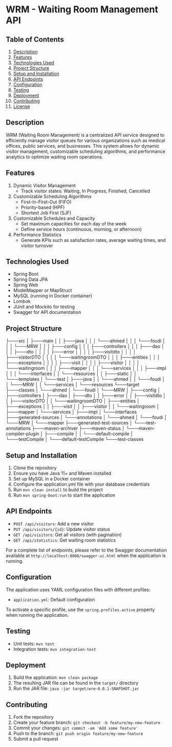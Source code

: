 # WRM - Waiting Room Management API

## Table of Contents
1. [Description](#description)
2. [Features](#features)
3. [Technologies Used](#technologies-used)
4. [Project Structure](#project-structure)
5. [Setup and Installation](#setup-and-installation)
6. [API Endpoints](#api-endpoints)
7. [Configuration](#configuration)
8. [Testing](#testing)
9. [Deployment](#deployment)
10. [Contributing](#contributing)
11. [License](#license)

## Description
WRM (Waiting Room Management) is a centralized API service designed to efficiently manage visitor queues for various organizations such as medical offices, public services, and businesses. This system allows for dynamic visitor management, customizable scheduling algorithms, and performance analytics to optimize waiting room operations.

## Features
1. Dynamic Visitor Management
   - Track visitor states: Waiting, In Progress, Finished, Cancelled
2. Customizable Scheduling Algorithms
   - First-In-First-Out (FIFO)
   - Priority-based (HPF)
   - Shortest Job First (SJF)
3. Customizable Schedules and Capacity
   - Set maximum capacities for each day of the week
   - Define service hours (continuous, morning, or afternoon)
4. Performance Statistics
   - Generate KPIs such as satisfaction rates, average waiting times, and visitor turnover

## Technologies Used
- Spring Boot
- Spring Data JPA
- Spring Web
- ModelMapper or MapStruct
- MySQL (running in Docker container)
- Lombok
- JUnit and Mockito for testing
- Swagger for API documentation

## Project Structure
├───src
│   ├───main
│   │   ├───java
│   │   │   └───ahmed
│   │   │       └───foudi
│   │   │           └───MRW
│   │   │               ├───config
│   │   │               ├───controllers
│   │   │               ├───dao
│   │   │               ├───dto
│   │   │               │   ├───error
│   │   │               │   ├───visitdto
│   │   │               │   ├───visitorDTO
│   │   │               │   └───waitingroomDTO
│   │   │               ├───entities
│   │   │               ├───exceptions
│   │   │               │   ├───visit
│   │   │               │   ├───visitor
│   │   │               │   └───waitingroom
│   │   │               ├───mapper
│   │   │               └───services
│   │   │                   ├───impl
│   │   │                   └───interfaces
│   │   └───resources
│   │       ├───static
│   │       └───templates
│   └───test
│       ├───java
│       │   └───ahmed
│       │       └───foudi
│       │           └───MRW
│       │               └───services
│       └───resources
└───target
    ├───classes
    │   └───ahmed
    │       └───foudi
    │           └───MRW
    │               ├───config
    │               ├───controllers
    │               ├───dao
    │               ├───dto
    │               │   ├───error
    │               │   ├───visitdto
    │               │   ├───visitorDTO
    │               │   └───waitingroomDTO
    │               ├───entities
    │               ├───exceptions
    │               │   ├───visit
    │               │   ├───visitor
    │               │   └───waitingroom
    │               ├───mapper
    │               └───services
    │                   ├───impl
    │                   └───interfaces
    ├───generated-sources
    │   └───annotations
    │       └───ahmed
    │           └───foudi
    │               └───MRW
    │                   └───mapper
    ├───generated-test-sources
    │   └───test-annotations
    ├───maven-archiver
    ├───maven-status
    │   └───maven-compiler-plugin
    │       ├───compile
    │       │   └───default-compile
    │       └───testCompile
    │           └───default-testCompile
    └───test-classes

## Setup and Installation
1. Clone the repository
2. Ensure you have Java 11+ and Maven installed
3. Set up MySQL in a Docker container
4. Configure the application.yml file with your database credentials
5. Run `mvn clean install` to build the project
6. Run `mvn spring-boot:run` to start the application

## API Endpoints
- `POST /api/visitors`: Add a new visitor
- `PUT /api/visitors/{id}`: Update visitor status
- `GET /api/visitors`: Get all visitors (with pagination)
- `GET /api/statistics`: Get waiting room statistics

For a complete list of endpoints, please refer to the Swagger documentation available at `http://localhost:8080/swagger-ui.html` when the application is running.

## Configuration
The application uses YAML configuration files with different profiles:
- `application.yml`: Default configuration


To activate a specific profile, use the `spring.profiles.active` property when running the application.

## Testing
- Unit tests: `mvn test`
- Integration tests: `mvn integration-test`

## Deployment
1. Build the application: `mvn clean package`
2. The resulting JAR file can be found in the `target/` directory
3. Run the JAR file: `java -jar target/wrm-0.0.1-SNAPSHOT.jar`

## Contributing
1. Fork the repository
2. Create your feature branch: `git checkout -b feature/my-new-feature`
3. Commit your changes: `git commit -am 'Add some feature'`
4. Push to the branch: `git push origin feature/my-new-feature`
5. Submit a pull request
